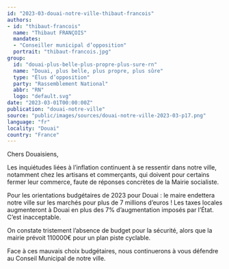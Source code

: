 ```yaml
---
id: "2023-03-douai-notre-ville-thibaut-francois"
authors:
- id: "thibaut-francois"
  name: "Thibaut FRANÇOIS"
  mandates: 
  - "Conseiller municipal d’opposition"
  portrait: "thibaut-francois.jpg"
group:
  id: "douai-plus-belle-plus-propre-plus-sure-rn"
  name: "Douai, plus belle, plus propre, plus sûre"
  type: "Élus d’opposition"
  party: "Rassemblement National"
  abbr: "RN"
  logo: "default.svg"
date: "2023-03-01T00:00:00Z"
publication: "douai-notre-ville"
source: "public/images/sources/douai-notre-ville-2023-03-p17.png"
language: "fr"
locality: "Douai"
country: "France"
---
```


Chers Douaisiens,

Les inquiétudes liées à l’inflation continuent à se ressentir dans notre ville, notamment chez les artisans et commerçants, qui doivent pour certains fermer leur commerce, faute de réponses concrètes de la Mairie socialiste.

Pour les orientations budgétaires de 2023 pour Douai : le maire endettera notre ville sur les marchés pour plus de 7 millions d’euros ! Les taxes locales augmenteront à Douai en plus des 7% d’augmentation imposés par l’État. C’est inacceptable.

On constate tristement l’absence de budget pour la sécurité, alors que la mairie prévoit 110000€ pour un plan piste cyclable.

Face à ces mauvais choix budgétaires, nous continuerons à vous défendre au Conseil Municipal de notre ville.
